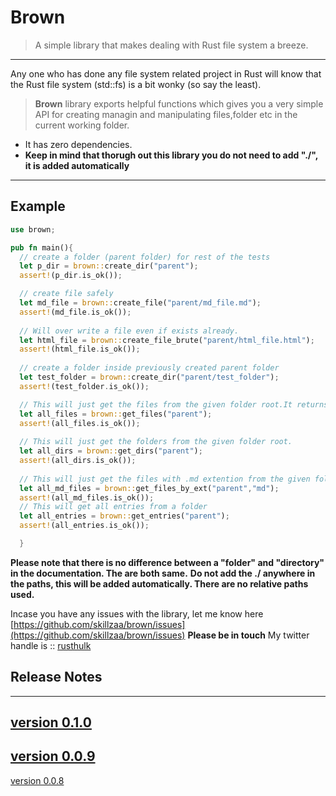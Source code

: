 # Brown
 > A simple library that makes dealing with Rust file system a breeze.
 ---

 Any one who has done any file system related project in Rust will know that the Rust file system (std::fs) is a bit wonky (so say the least).


 >**Brown** library exports helpful functions which gives you a very simple API for creating managin and manipulating files,folder etc in the current working folder.

 - It has zero dependencies.
 - **Keep in mind that thorugh out this library you do not need to add "./", it is added automatically**

 ---
 ## Example

```rust
use brown;

pub fn main(){
  // create a folder (parent folder) for rest of the tests
  let p_dir = brown::create_dir("parent");
  assert!(p_dir.is_ok());

  // create file safely
  let md_file = brown::create_file("parent/md_file.md");
  assert!(md_file.is_ok());
  
  // Will over write a file even if exists already.
  let html_file = brown::create_file_brute("parent/html_file.html");
  assert!(html_file.is_ok());
  
  // create a folder inside previously created parent folder 
  let test_folder = brown::create_dir("parent/test_folder");
  assert!(test_folder.is_ok());

  // This will just get the files from the given folder root.It returns a Vec of DirEntry objects (std::fs::DirEntry). Many fn in this lib consume DirEntry object.  
  let all_files = brown::get_files("parent");
  assert!(all_files.is_ok());
  
  // This will just get the folders from the given folder root. 
  let all_dirs = brown::get_dirs("parent");
  assert!(all_dirs.is_ok());
  
  // This will just get the files with .md extention from the given folder root.
  let all_md_files = brown::get_files_by_ext("parent","md");
  assert!(all_md_files.is_ok());
  // This will get all entries from a folder
  let all_entries = brown::get_entries("parent");
  assert!(all_entries.is_ok());

  }

```

 **Please note that there is no difference between a "folder" and "directory" in the documentation. The are both same.**
 **Do not add the ./ anywhere in the paths, this will be added automatically. There are no relative paths used.**

Incase you have any issues with the library, let me know here [https://github.com/skillzaa/brown/issues](https://github.com/skillzaa/brown/issues)
**Please be in touch**
My twitter handle is :: [rusthulk](https://twitter.com/rusthulk)

## Release Notes
---
[version 0.1.0](./notes/0_1_0.md) 
---
[version 0.0.9](./notes/0_0_9.md) 
---
[version 0.0.8](./notes/0_0_8.md)
